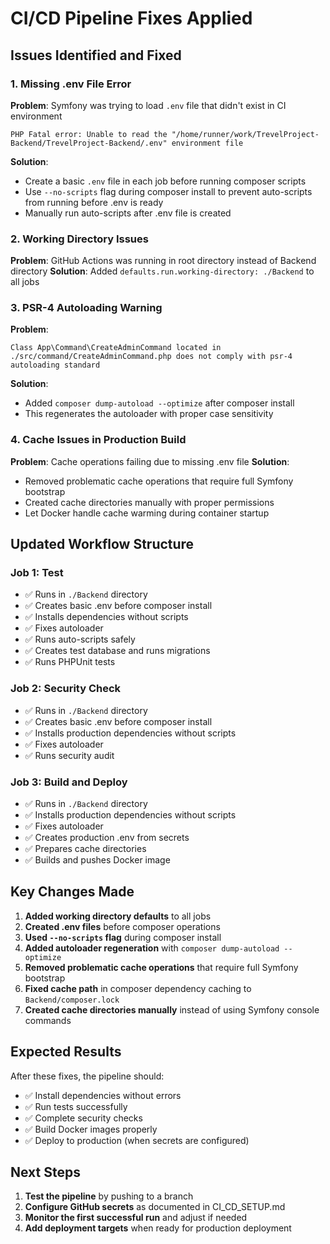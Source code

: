 # CI/CD Pipeline Fixes Applied

## Issues Identified and Fixed

### 1. Missing .env File Error
**Problem**: Symfony was trying to load `.env` file that didn't exist in CI environment
```
PHP Fatal error: Unable to read the "/home/runner/work/TrevelProject-Backend/TrevelProject-Backend/.env" environment file
```

**Solution**: 
- Create a basic `.env` file in each job before running composer scripts
- Use `--no-scripts` flag during composer install to prevent auto-scripts from running before .env is ready
- Manually run auto-scripts after .env file is created

### 2. Working Directory Issues
**Problem**: GitHub Actions was running in root directory instead of Backend directory
**Solution**: Added `defaults.run.working-directory: ./Backend` to all jobs

### 3. PSR-4 Autoloading Warning
**Problem**: 
```
Class App\Command\CreateAdminCommand located in ./src/command/CreateAdminCommand.php does not comply with psr-4 autoloading standard
```

**Solution**: 
- Added `composer dump-autoload --optimize` after composer install
- This regenerates the autoloader with proper case sensitivity

### 4. Cache Issues in Production Build
**Problem**: Cache operations failing due to missing .env file
**Solution**: 
- Removed problematic cache operations that require full Symfony bootstrap
- Created cache directories manually with proper permissions
- Let Docker handle cache warming during container startup

## Updated Workflow Structure

### Job 1: Test
- ✅ Runs in `./Backend` directory
- ✅ Creates basic .env before composer install
- ✅ Installs dependencies without scripts
- ✅ Fixes autoloader
- ✅ Runs auto-scripts safely
- ✅ Creates test database and runs migrations
- ✅ Runs PHPUnit tests

### Job 2: Security Check  
- ✅ Runs in `./Backend` directory
- ✅ Creates basic .env before composer install
- ✅ Installs production dependencies without scripts
- ✅ Fixes autoloader
- ✅ Runs security audit

### Job 3: Build and Deploy
- ✅ Runs in `./Backend` directory  
- ✅ Installs production dependencies without scripts
- ✅ Fixes autoloader
- ✅ Creates production .env from secrets
- ✅ Prepares cache directories
- ✅ Builds and pushes Docker image

## Key Changes Made

1. **Added working directory defaults** to all jobs
2. **Created .env files** before composer operations
3. **Used `--no-scripts` flag** during composer install
4. **Added autoloader regeneration** with `composer dump-autoload --optimize`
5. **Removed problematic cache operations** that require full Symfony bootstrap
6. **Fixed cache path** in composer dependency caching to `Backend/composer.lock`
7. **Created cache directories manually** instead of using Symfony console commands

## Expected Results

After these fixes, the pipeline should:
- ✅ Install dependencies without errors
- ✅ Run tests successfully 
- ✅ Complete security checks
- ✅ Build Docker images properly
- ✅ Deploy to production (when secrets are configured)

## Next Steps

1. **Test the pipeline** by pushing to a branch
2. **Configure GitHub secrets** as documented in CI_CD_SETUP.md
3. **Monitor the first successful run** and adjust if needed
4. **Add deployment targets** when ready for production deployment
